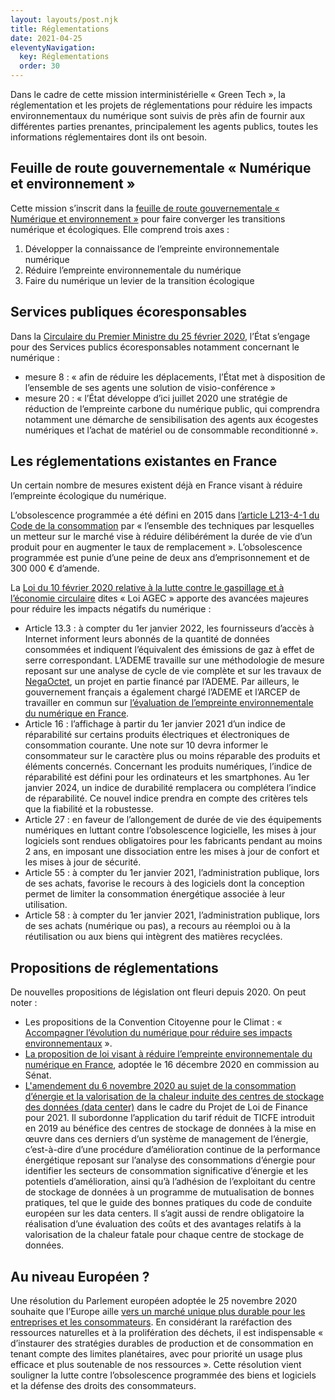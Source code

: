 ```yaml
---
layout: layouts/post.njk
title: Réglementations
date: 2021-04-25
eleventyNavigation:
  key: Réglementations
  order: 30
---
```


Dans le cadre de cette mission interministérielle « Green Tech », la réglementation et les projets de réglementations pour réduire les impacts environnementaux du numérique sont suivis de près afin de fournir aux différentes parties prenantes, principalement les agents publics, toutes les informations réglementaires dont ils ont besoin.

## Feuille de route gouvernementale « Numérique et environnement »

Cette mission s’inscrit dans la [feuille de route gouvernementale « Numérique et environnement »](https://www.ecologie.gouv.fr/numerique-et-environnement-feuille-route) pour faire converger les transitions numérique et écologiques. Elle comprend trois axes :

1. Développer la connaissance de l’empreinte environnementale numérique
2. Réduire l’empreinte environnementale du numérique
3. Faire du numérique un levier de la transition écologique

## Services publiques écoresponsables

Dans la [Circulaire du Premier Ministre du 25 février 2020](https://www.legifrance.gouv.fr/download/pdf/circ?id=44936), l’État s’engage pour des Services publics écoresponsables notamment concernant le numérique :

* mesure 8 : « afin de réduire les déplacements, l’État met à disposition de l’ensemble de ses agents une solution de visio-conférence »
* mesure 20 : « l’État développe d’ici juillet 2020 une stratégie de réduction de l’empreinte carbone du numérique public, qui comprendra notamment une démarche de sensibilisation des agents aux écogestes numériques et l’achat de matériel ou de consommable reconditionné ».

## Les réglementations existantes en France

Un certain nombre de mesures existent déjà en France visant à réduire l’empreinte écologique du numérique.

L’obsolescence programmée a été défini en 2015 dans [l’article L213-4-1 du Code de la consommation](https://www.legifrance.gouv.fr/codes/article_lc/LEGIARTI000031053376/2015-08-19) par « l’ensemble des techniques par lesquelles un metteur sur le marché vise à réduire délibérément la durée de vie d’un produit pour en augmenter le taux de remplacement ». L’obsolescence programmée est punie d’une peine de deux ans d’emprisonnement et de 300 000 € d’amende.

La [Loi du 10 février 2020 relative à la lutte contre le gaspillage et à l’économie circulaire](https://www.legifrance.gouv.fr/jorf/id/JORFTEXT000041553759/) dites « Loi AGEC » apporte des avancées majeures pour réduire les impacts négatifs du numérique :

* Article 13.3 : à compter du 1er janvier 2022, les fournisseurs d’accès à Internet informent leurs abonnés de la quantité de données consommées et indiquent l’équivalent des émissions de gaz à effet de serre correspondant. L’ADEME travaille sur une méthodologie de mesure reposant sur une analyse de cycle de vie complète et sur les travaux de [NegaOctet](https://negaoctet.org/), un projet en partie financé par l’ADEME. Par ailleurs, le gouvernement français a également chargé l’ADEME et l’ARCEP de travailler en commun sur [l’évaluation de l’empreinte environnementale du numérique en France](https://www.arcep.fr/la-regulation/grands-dossiers-thematiques-transverses/lempreinte-environnementale-des-reseaux.html).
* Article 16 : l’affichage à partir du 1er janvier 2021 d’un indice de réparabilité sur certains produits électriques et électroniques de consommation courante. Une note sur 10 devra informer le consommateur sur le caractère plus ou moins réparable des produits et éléments concernés. Concernant les produits numériques, l’indice de réparabilité est défini pour les ordinateurs et les smartphones. Au 1er janvier 2024, un indice de durabilité remplacera ou complétera l’indice de réparabilité. Ce nouvel indice prendra en compte des critères tels que la fiabilité et la robustesse.
* Article 27 : en faveur de l’allongement de durée de vie des équipements numériques en luttant contre l’obsolescence logicielle, les mises à jour logiciels sont rendues obligatoires pour les fabricants pendant au moins 2 ans, en imposant une dissociation entre les mises à jour de confort et les mises à jour de sécurité.
* Article 55 : à compter du 1er janvier 2021, l’administration publique, lors de ses achats, favorise le recours à des logiciels dont la conception permet de limiter la consommation énergétique associée à leur utilisation.
* Article 58 : à compter du 1er janvier 2021, l’administration publique, lors de ses achats (numérique ou pas), a recours au réemploi ou à la réutilisation ou aux biens qui intègrent des matières recyclées.

## Propositions de réglementations

De nouvelles propositions de législation ont fleuri depuis 2020. On peut noter :

* Les propositions de la Convention Citoyenne pour le Climat : « [Accompagner l’évolution du numérique pour réduire ses impacts environnementaux](https://propositions.conventioncitoyennepourleclimat.fr/objectif/accompagner-levolution-du-numerique-pour-reduire-ses-impacts-environnementaux/) ».
* [La proposition de loi visant à réduire l’empreinte environnementale du numérique en France](http://www.senat.fr/fileadmin/Fichiers/Images/redaction_multimedia/2020/2020-Documents_pdf/20201014-PPL_Empreinte_environnemetale_du_numerique.pdf), adoptée le 16 décembre 2020 en commission au Sénat.
* [L'amendement du 6 novembre 2020 au sujet de la consommation d’énergie et la valorisation de la chaleur induite des centres de stockage des données (data center)](http://www.assemblee-nationale.fr/dyn/15/amendements/3360C/AN/3241.pdf) dans le cadre du Projet de Loi de Finance pour 2021. Il subordonne l’application du tarif réduit de TICFE introduit en 2019 au bénéfice des centres de stockage de données à la mise en œuvre dans ces derniers d’un système de management de l’énergie, c’est-à-dire d’une procédure d’amélioration continue de la performance énergétique reposant sur l’analyse des consommations d’énergie pour identifier les secteurs de consommation significative d’énergie et les potentiels d’amélioration, ainsi qu’à l’adhésion de l’exploitant du centre de stockage de données à un programme de mutualisation de bonnes pratiques, tel que le guide des bonnes pratiques du code de conduite européen sur les data centers. Il s’agit aussi de rendre obligatoire la réalisation d’une évaluation des coûts et des avantages relatifs à la valorisation de la chaleur fatale pour chaque centre de stockage de données.

## Au niveau Européen ?

Une résolution du Parlement européen adoptée le 25 novembre 2020 souhaite que l’Europe aille [vers un marché unique plus durable pour les entreprises et les consommateurs](https://www.europarl.europa.eu/doceo/document/TA-9-2020-0318_FR.html). En considérant la raréfaction des ressources naturelles et à la prolifération des déchets, il est indispensable « d’instaurer des stratégies durables de production et de consommation en tenant compte des limites planétaires, avec pour priorité un usage plus efficace et plus soutenable de nos ressources ». Cette résolution vient souligner la lutte contre l’obsolescence programmée des biens et logiciels et la défense des droits des consommateurs.
